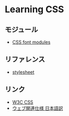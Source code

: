 Learning CSS
============


モジュール
-----------

- [CSS font modules](http://www.w3.org/TR/css3-fonts/)



リファレンス
--------------

- [stylesheet](https://stylesheets.co/)


リンク
------

- [W3C CSS](http://www.w3.org/TR/#tr_CSS)
- [ウェブ関連仕様 日本語訳](http://www.hcn.zaq.ne.jp/___/WEB/index.html)
